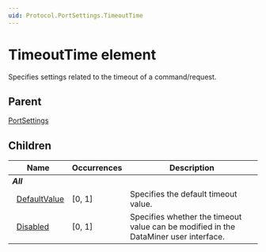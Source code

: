```yaml
---
uid: Protocol.PortSettings.TimeoutTime
---
```


# TimeoutTime element

Specifies settings related to the timeout of a command/request.

## Parent

[PortSettings](xref:Protocol.PortSettings)

## Children

|Name|Occurrences|Description|
|--- |--- |--- |
|***All***|||
|&nbsp;&nbsp;[DefaultValue](xref:Protocol.PortSettings.TimeoutTime.DefaultValue)|[0, 1]|Specifies the default timeout value.|
|&nbsp;&nbsp;[Disabled](xref:Protocol.PortSettings.TimeoutTime.Disabled)|[0, 1]|Specifies whether the timeout value can be modified in the DataMiner user interface.|
